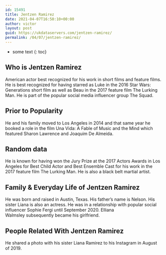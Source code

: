 ```yaml
---
id: 15491
title: Jentzen Ramirez
date: 2021-04-07T16:50:10+00:00
author: victor
layout: post
guid: https://ukdataservers.com/jentzen-ramirez/
permalink: /04/07/jentzen-ramirez/
---
```


* some text
{: toc}


## Who is Jentzen Ramirez



American actor best recognized for his work in short films and feature films. He is best recognized for having starred as Luke in the 2016 Star Wars: Generations short film as well as Beau in the 2017 feature film The Lurking Man. He is part of the popular social media influencer group The Squad.

                
                
                
## Prior to Popularity



He and his family moved to Los Angeles in 2014 and that same year he booked a role in the film Una Vida: A Fable of Music and the Mind which featured Sharon Lawrence and Joaquim De Almeida. 

                
                
                
## Random data



He is known for having won the Jury Prize at the 2017 Actors Awards in Los Angeles for Best Child Actor and Best Ensemble Cast for his work in the 2017 feature film The Lurking Man. He is also a black belt martial artist. 

                
                
                
## Family & Everyday Life of Jentzen Ramirez



He was born and raised in Austin, Texas. His father&#8217;s name is Nelson. His sister Liana is also an actress. He was in a relationship with popular social influencer Sophie Fergi until September 2020. Elliana Walmsley subsequently became his girlfriend.

                
                
                
## People Related With Jentzen Ramirez



He shared a photo with his sister Liana Ramirez to his Instagram in August of 2019. 

                
              
            
          
          
          